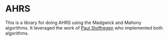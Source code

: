 # AHRS

This is a library for doing AHRS using the Madgwick and Mahony algorithms.
It leveraged the work of [Paul Stoffregen](https://github.com/PaulStoffregen/MadgwickAHRS)
who implemented both algorithms.
